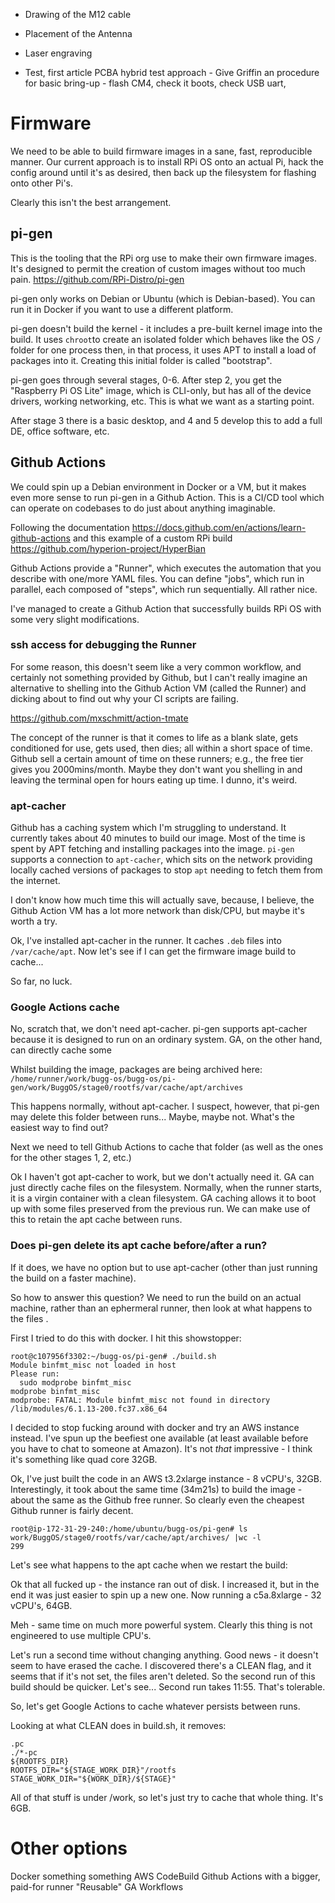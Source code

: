 * Drawing of the M12 cable
* Placement of the Antenna


* Laser engraving


* Test, first article PCBA hybrid test approach - Give Griffin an procedure for basic bring-up - flash CM4, check it boots, check USB uart,


# Firmware
We need to be able to build firmware images in a sane, fast, reproducible manner. Our current approach is to install RPi OS onto an actual Pi, hack the config around until it's as desired, then back up the filesystem for flashing onto other Pi's.

Clearly this isn't the best arrangement.

## pi-gen
This is the tooling that the RPi org use to make their own firmware images. It's designed to permit the creation of custom images without too much pain.
https://github.com/RPi-Distro/pi-gen

pi-gen only works on Debian or Ubuntu (which is Debian-based). You can run it in Docker if you want to use a different platform.

pi-gen doesn't build the kernel - it includes a pre-built kernel image into the build. It uses `chroot`to create an isolated folder which behaves like the OS `/` folder for one process then, in that process, it uses APT to install a load of packages into it. Creating this initial folder is called "bootstrap".

pi-gen goes through several stages, 0-6. After step 2, you get the "Raspberry Pi OS Lite" image, which is CLI-only, but has all of the device drivers, working networking, etc. This is what we want as a starting point. 

After stage 3 there is a basic desktop, and 4 and 5 develop this to add a full DE, office software, etc.

## Github Actions
We could spin up a Debian environment in Docker or a VM, but it makes even more sense to run pi-gen in a Github Action. This is a CI/CD tool which can operate on codebases to do just about anything imaginable.

Following the documentation
https://docs.github.com/en/actions/learn-github-actions
and this example of a custom RPi build
https://github.com/hyperion-project/HyperBian

Github Actions provide a "Runner", which executes the automation that you describe with one/more YAML files. You can define "jobs", which run in parallel, each composed of "steps", which run sequentially. All rather nice.

I've managed to create a Github Action that successfully builds RPi OS with some very slight modifications.

### ssh access for debugging the Runner
For some reason, this doesn't seem like a very common workflow, and certainly not something provided by Github, but I can't really imagine an alternative to shelling into the Github Action VM (called the Runner) and dicking about to find out why your CI scripts are failing.

https://github.com/mxschmitt/action-tmate

The concept of the runner is that it comes to life as a blank slate, gets conditioned for use, gets used, then dies; all within a short space of time. Github sell a certain amount of time on these runners; e.g., the free tier gives you 2000mins/month. Maybe they don't want you shelling in and leaving the terminal open for hours eating up time. I dunno, it's weird.

### apt-cacher
Github has a caching system which I'm struggling to understand. It currently takes about 40 minutes to build our image. Most of the time is spent by APT fetching and installing packages into the image. `pi-gen` supports a connection to `apt-cacher`, which sits on the network providing locally cached versions of packages to stop `apt` needing to fetch them from the internet.

I don't know how much time this will actually save, because, I believe, the Github Action VM has a lot more network than disk/CPU, but maybe it's worth a try.

Ok, I've installed apt-cacher in the runner. It caches `.deb` files into `/var/cache/apt`. Now let's see if I can get the firmware image build to cache...

So far, no luck.
### Google Actions cache

No, scratch that, we don't need apt-cacher. pi-gen supports apt-cacher because it is designed to run on an ordinary system. GA, on the other hand, can directly cache some 

Whilst building the image, packages are being archived here:
`/home/runner/work/bugg-os/bugg-os/pi-gen/work/BuggOS/stage0/rootfs/var/cache/apt/archives`

This happens normally, without apt-cacher. I suspect, however, that pi-gen may delete this folder between runs... Maybe, maybe not. What's the easiest way to find out?

Next we need to tell Github Actions to cache that folder (as well as the ones for the other stages 1, 2, etc.)

Ok I haven't got apt-cacher to work, but we don't actually need it. GA can just directly cache files on the filesystem. Normally, when the runner starts, it is a virgin container with a clean filesystem. GA caching allows it to boot up with some files preserved from the previous run. We can make use of this to retain the apt cache between runs.

### Does pi-gen delete its apt cache before/after a run?
If it does, we have no option but to use apt-cacher (other than just running the build on a faster machine).

So how to answer this question? We need to run the build on an actual machine, rather than an ephermeral runner, then look at what happens to the files .

First I tried to do this with docker. I hit this showstopper:
```
root@c107956f3302:~/bugg-os/pi-gen# ./build.sh 
Module binfmt_misc not loaded in host
Please run:
  sudo modprobe binfmt_misc
modprobe binfmt_misc
modprobe: FATAL: Module binfmt_misc not found in directory /lib/modules/6.1.13-200.fc37.x86_64
```
  
I decided to stop fucking around with docker and try an AWS instance instead. I've spun up the beefiest one available (at least available before you have to chat to someone at Amazon). It's not _that_ impressive - I think it's something like quad core 32GB.

Ok, I've just built the code in an AWS t3.2xlarge instance - 8 vCPU's, 32GB.
Interestingly, it took about the same time (34m21s) to build the image - about the same as the Github free runner. So clearly even the cheapest Github runner is fairly decent. 

```
root@ip-172-31-29-240:/home/ubuntu/bugg-os/pi-gen# ls work/BuggOS/stage0/rootfs/var/cache/apt/archives/ |wc -l
299
```

Let's see what happens to the apt cache when we restart the build:

Ok that all fucked up - the instance ran out of disk. I increased it, but in the end it was just easier to spin up a new one. Now running a c5a.8xlarge - 32 vCPU's, 64GB.

Meh - same time on much more powerful system. Clearly this thing is not engineered to use multiple CPU's.

Let's run a second time without changing anything. Good news - it doesn't seem to have erased the cache. I discovered there's a CLEAN flag, and it seems that if it's not set, the files aren't deleted. So the second run of this build should be quicker. Let's see...
Second run takes 11:55. That's tolerable. 

So, let's get Google Actions to cache whatever persists between runs. 

Looking at what CLEAN does in build.sh, it removes:
```
.pc
./*-pc
${ROOTFS_DIR}
ROOTFS_DIR="${STAGE_WORK_DIR}"/rootfs
STAGE_WORK_DIR="${WORK_DIR}/${STAGE}"
```
All of that stuff is under /work, so let's just try to cache that whole thing. It's 6GB.
# Other options
Docker something something
AWS CodeBuild
Github Actions with a bigger, paid-for runner
"Reusable" GA Workflows
